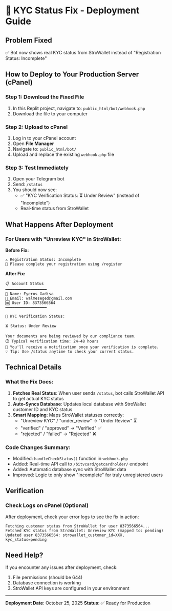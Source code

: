 # 🚀 KYC Status Fix - Deployment Guide

## Problem Fixed
✅ Bot now shows real KYC status from StroWallet instead of "Registration Status: Incomplete"

## How to Deploy to Your Production Server (cPanel)

### Step 1: Download the Fixed File
1. In this Replit project, navigate to: `public_html/bot/webhook.php`
2. Download the file to your computer

### Step 2: Upload to cPanel
1. Log in to your cPanel account
2. Open **File Manager**
3. Navigate to: `public_html/bot/`
4. Upload and replace the existing `webhook.php` file

### Step 3: Test Immediately
1. Open your Telegram bot
2. Send: `/status`
3. You should now see:
   - ✅ "KYC Verification Status: ⏳ Under Review" (instead of "Incomplete")
   - Real-time status from StroWallet

## What Happens After Deployment

### For Users with "Unreview KYC" in StroWallet:

**Before Fix:**
```
⚠️ Registration Status: Incomplete
📝 Please complete your registration using /register
```

**After Fix:**
```
📋 Account Status
━━━━━━━━━━━━━━━━━━
👤 Name: Eyerus Gadisa
📧 Email: walmeseged@gmail.com
🆔 User ID: 8373566564
━━━━━━━━━━━━━━━━━━

🔐 KYC Verification Status:

⏳ Status: Under Review

Your documents are being reviewed by our compliance team.
⏱️ Typical verification time: 24-48 hours
📱 You'll receive a notification once your verification is complete.
💡 Tip: Use /status anytime to check your current status.
```

## Technical Details

### What the Fix Does:
1. **Fetches Real Status**: When user sends `/status`, bot calls StroWallet API to get actual KYC status
2. **Auto-Syncs Database**: Updates local database with StroWallet customer ID and KYC status
3. **Smart Mapping**: Maps StroWallet statuses correctly:
   - "Unreview KYC" / "under_review" → "Under Review" ⏳
   - "verified" / "approved" → "Verified" ✅
   - "rejected" / "failed" → "Rejected" ❌

### Code Changes Summary:
- Modified: `handleCheckStatus()` function in `webhook.php`
- Added: Real-time API call to `/bitvcard/getcardholder/` endpoint
- Added: Automatic database sync with StroWallet data
- Improved: Logic to only show "Incomplete" for truly unregistered users

## Verification

### Check Logs on cPanel (Optional)
After deployment, check your error logs to see the fix in action:
```
Fetching customer status from StroWallet for user 8373566564...
Fetched KYC status from StroWallet: Unreview KYC (mapped to: pending)
Updated user 8373566564: strowallet_customer_id=XXX, kyc_status=pending
```

## Need Help?
If you encounter any issues after deployment, check:
1. File permissions (should be 644)
2. Database connection is working
3. StroWallet API keys are configured in your environment

---
**Deployment Date**: October 25, 2025
**Status**: ✅ Ready for Production
